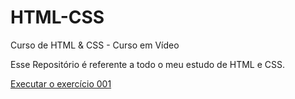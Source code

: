 # HTML-CSS
 Curso de HTML & CSS - Curso em Vídeo

 Esse Repositório é referente a todo o meu 
 estudo de HTML e CSS.

<a href="https://lucasmsilva2.github.io/HTML-CSS/HTML-CSS/EXERCÍCIOS/ex001/index.html">Executar o exercício 001</a>
